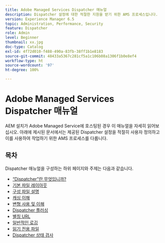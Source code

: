 ```yaml
---
title: Adobe Managed Services Dispatcher 매뉴얼
description: Dispatcher 설정에 대한 적절한 지원을 받기 위한 AMS 프로세스입니다.
version: Experience Manager 6.5
topic: Administration, Performance, Security
feature: Dispatcher
role: Admin
level: Beginner
thumbnail: xx.jpg
doc-type: Catalog
exl-id: 4f72d010-f488-490a-83fb-38ff1b1e8183
source-git-commit: 48433a5367c281cf5a1c106b08a1306f1b0e8ef4
workflow-type: ht
source-wordcount: '97'
ht-degree: 100%

---
```


# Adobe Managed Services Dispatcher 매뉴얼

AEM 설치가 Adobe Managed Service에 호스팅된 경우 이 매뉴얼을 자세히 읽어보십시오.
아래에 제시된 문서에서는 제공된 Dispatcher 설정을 적절히 사용자 정의하고 이를 사용하여 작업하기 위한 AMS 프로세스를 다룹니다.

## 목차

Dispatcher 매뉴얼을 구성하는 하위 페이지와 주제는 다음과 같습니다.

- [“Dispatcher”란 무엇입니까?](./what-is-the-dispatcher.md)
- [기본 파일 레이아웃](./basic-file-layout.md)
- [구성 파일 설명](./explanation-config-files.md)
- [캐싱 이해](./understanding-cache.md)
- [변형 사용 및 이해](./variables.md)
- [Dispatcher 플러싱](./disp-flushing.md)
- [별칭 URL](./disp-vanity-url.md)
- [일반적인 로깅](./common-logs.md)
- [읽기 전용 파일](./immutable-files.md)
- [Dispatcher 상태 검사](./health-check.md)
